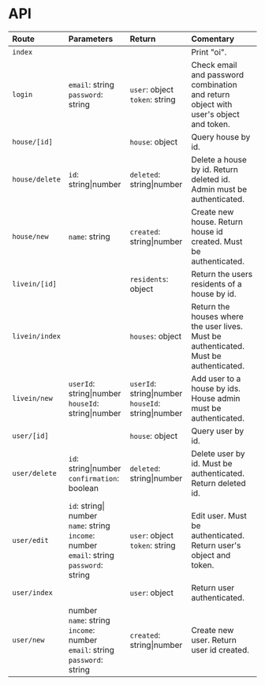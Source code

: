 # API

| Route | Parameters | Return | Comentary |
|:-|:-|:-|:-|
| `index` | | | Print "oi". |
| `login` | `email`: string<br>`password`: string | `user`: object<br>`token`: string | Check email and password combination and return object with user's object and token. |
| `house/[id]` | | `house`: object | Query house by id. |
| `house/delete` | `id`: string\|number | `deleted`: string\|number | Delete a house by id. Return deleted id. Admin must be authenticated. |
| `house/new` | `name`: string | `created`: string\|number | Create new house. Return house id created. Must be authenticated. |
| `livein/[id]` | | `residents`: object | Return the users residents of a house by id. |
| `livein/index` | | `houses`: object | Return the houses where the user lives. Must be authenticated. Must be authenticated. |
| `livein/new` | `userId`: string\|number<br>`houseId`: string\|number | `userId`: string\|number<br>`houseId`: string\|number | Add user to a house by ids. House admin must be authenticated. |
| `user/[id]` | | `house`: object | Query user by id. |
| `user/delete` | `id`: string\|number<br>`confirmation`: boolean | `deleted`: string\|number | Delete user by id. Must be authenticated. Return deleted id. |
| `user/edit` | `id`: string\| number<br>`name`: string<br>`income`: number<br>`email`: string<br>`password`: string | `user`: object<br>`token`: string | Edit user. Must be authenticated. Return user's object and token. |
| `user/index` | | `user`: object | Return user authenticated. |
| `user/new` | number<br>`name`: string<br>`income`: number<br>`email`: string<br>`password`: string | `created`: string\|number | Create new user. Return user id created. |
